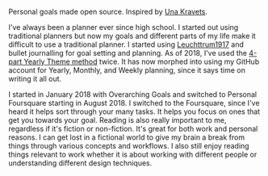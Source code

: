 
Personal goals made open source. Inspired by [Una Kravets](https://una.im/personal-goals-guide/).

I've always been a planner ever since high school. I started out using traditional planners but now my goals and different parts of my life make it difficult to use a traditional planner. I started using [Leuchttrum1917](https://www.leuchtturm1917.us/notebook-medium-a5-hardcover-249-numbered-pages.html) and bullet journalling for goal setting and planning. As of 2018, I've used the [4-part Yearly Theme method](https://inkandvolt.com/2017/12/your-2018-success-strategy-yearly-planning-part-4/) twice. It has now morphed into using my GitHub account for Yearly, Monthly, and Weekly planning, since it says time on writing it all out. 

I started in January 2018 with Overarching Goals and switched to Personal Foursquare starting in August 2018. I switched to the Foursquare, since I've heard it helps sort through your many tasks. It helps you focus on ones that get you towards your goal. Reading is also really important to me, regardless if it's fiction or non-fiction. It's great for both work and personal reasons. I can get lost in a fictional world to give my brain a break from things through various concepts and workflows. I also still enjoy reading things relevant to work whether it is about working with different people or understanding different design techniques.

